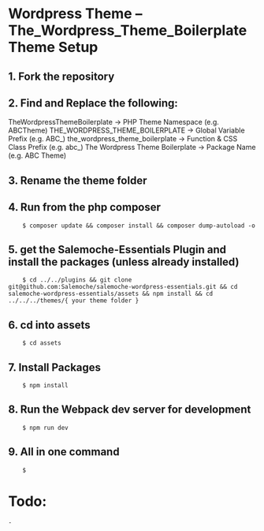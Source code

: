 # Wordpress Theme – The_Wordpress_Theme_Boilerplate Theme Setup
## 1. Fork the repository

## 2. Find and Replace the following:
TheWordpressThemeBoilerplate            -> PHP Theme Namespace (e.g. ABCTheme)
THE_WORDPRESS_THEME_BOILERPLATE         -> Global Variable Prefix (e.g. ABC_)
the_wordpress_theme_boilerplate         -> Function & CSS Class Prefix (e.g. abc_)
The Wordpress Theme Boilerplate         -> Package Name (e.g. ABC Theme)

## 3. Rename the theme folder

## 4. Run from the php composer
````
    $ composer update && composer install && composer dump-autoload -o
````

## 5. get the Salemoche-Essentials Plugin and install the packages (unless already installed)
````
    $ cd ../../plugins && git clone git@github.com:Salemoche/salemoche-wordpress-essentials.git && cd salemoche-wordpress-essentials/assets && npm install && cd ../../../themes/{ your theme folder }
````

## 6. cd into assets
````
    $ cd assets
````

## 7. Install Packages
````
    $ npm install
````

## 8. Run the Webpack dev server for development
````
    $ npm run dev
````

## 9. All in one command
````
    $ 
````

# Todo:

    - 
